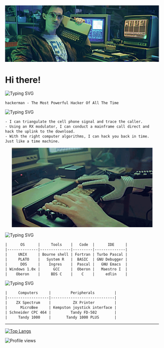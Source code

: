 ![Header](https://github.com/yapduser/yapduser/blob/main/header.png?raw=true "Header")


 # Hi there!

![Typing SVG](https://readme-typing-svg.herokuapp.com?font=Fira+Code&duration=4000&pause=400&color=2FF71A&width=435&lines=whoami)
```
hackerman - The Most Powerful Hacker Of All The Time
```

![Typing SVG](https://readme-typing-svg.herokuapp.com?font=Fira+Code&duration=4000&pause=400&color=2FF71A&width=435&lines=skills)
```
- I can triangulate the cell phone signal and trace the caller.
- Using an RX modulator, I can conduct a mainframe call direct and hack the uplink to the download.
- With the right computer algorithms, I can hack you back in time. Just like a time machine.
```

<p align="center"><img src="https://raw.githubusercontent.com/yapduser/yapduser/main/HackingInProgress.gif"/></p>

![Typing SVG](https://readme-typing-svg.herokuapp.com?font=Fira+Code&duration=4000&pause=400&color=2FF71A&width=435&lines=technologies+%26+tools)
```
|      OS      |     Tools    |   Code  |      IDE     |
|--------------|--------------|---------|--------------|
|     UNIX     | Bourne shell | Fortran | Turbo Pascal |
|     PLATO    |   System R   |  BASIC  | GNU Debugger |
|      DOS     |    Ingres    |  Pascal |   GNU Emacs  |
| Windows 1.0x |      GCC     |  Oberon |   Maestro I  |
|    Oberon    |     BDS C    |    C    |     edlin    |
 ```

![Typing SVG](https://readme-typing-svg.herokuapp.com?font=Fira+Code&duration=4000&pause=400&color=2FF71A&width=435&lines=hardware)
```
|     Computers     |         Peripherals         |
|-------------------|-----------------------------|
|    ZX Spectrum    |          ZX Printer         |
|      MicroBee     | Kempston joystick interface |
| Schneider CPC 464 |         Tandy FD-502        |
|     Tandy 1000    |       Tandy 1000 PLUS       |
```
***
[![Top Langs](https://github-readme-stats.vercel.app/api/top-langs/?username=yapduser)](https://github.com/anuraghazra/github-readme-stats)

![Profile views](https://gpvc.arturio.dev/yapduser)
